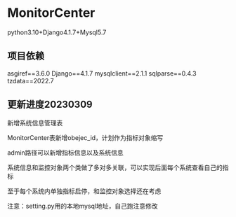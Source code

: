 # MonitorCenter
python3.10+Django4.1.7+Mysql5.7
## 项目依赖
﻿asgiref==3.6.0
Django==4.1.7
mysqlclient==2.1.1
sqlparse==0.4.3
tzdata==2022.7



## 更新进度20230309

新增系统信息管理表

MonitorCenter表新增obejec_id，计划作为指标对象缩写

admin路径可以新增指标信息以及系统信息

系统信息和监控对象两个类做了多对多关联，可以实现后面每个系统查看自己的指标

至于每个系统内单独指标启停，和监控对象选择还在考虑

注意：setting.py用的本地mysql地址，自己跑注意修改

